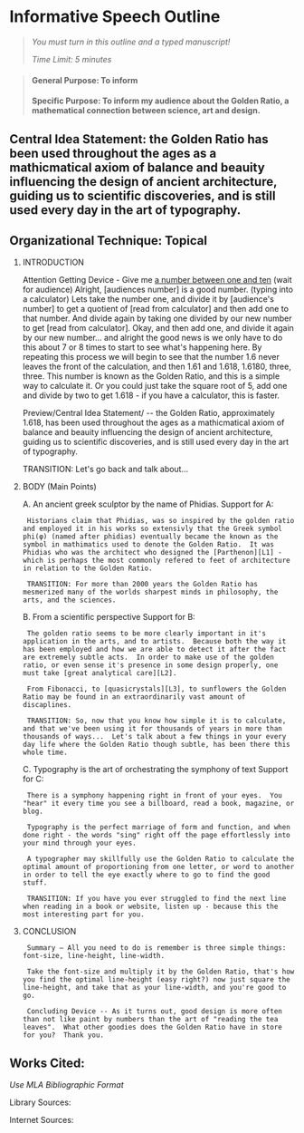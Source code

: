 # Informative Speech Outline

> *You must turn in this outline and a typed manuscript!*
>
> *Time Limit: 5 minutes*

> #### General Purpose: To inform
>
> #### Specific Purpose: To inform my audience about the Golden Ratio, a mathematical connection between science, art and design.

## Central Idea Statement: the Golden Ratio has been used throughout the ages as a mathicmatical axiom of balance and beauity influencing the design of ancient architecture, guiding us to scientific discoveries, and is still used every day in the art of typography.

## Organizational Technique: Topical

1. INTRODUCTION
    
    Attention Getting Device - Give me [a number between one and ten][I1] (wait for audience) Alright, [audiences number] is a good number.  (typing into a calculator) Lets take the number one, and divide it by [audience's number] to get a quotient of [read from calculator] and then add one to that number.  And divide again by taking one divided by our new number to get [read from calculator].  Okay, and then add one, and divide it again by our new number... and alright the good news is we only have to do this about 7 or 8 times to start to see what's happening here.  By repeating this process we will begin to see that the number 1.6 never leaves the front of the calculation, and then 1.61 and 1.618, 1.6180, three, three.  This number is known as the Golden Ratio, and this is a simple way to calculate it.  Or you could just take the square root of 5, add one and divide by two to get 1.618 - if you have a calculator, this is faster.
    
    Preview/Central Idea Statement/ -- the Golden Ratio, approximately 1.618, has been used throughout the ages as a mathicmatical axiom of balance and beauity influencing the design of ancient architecture, guiding us to scientific discoveries, and is still used every day in the art of typography.
    
    TRANSITION: Let's go back and talk about...
    
2. BODY (Main Points)
    
    A. An ancient greek sculptor by the name of Phidias.
        Support for A:

        Historians claim that Phidias, was so inspired by the golden ratio and employed it in his works so extensivly that the Greek symbol phi(φ) (named after phidias) eventually became the known as the symbol in mathimatics used to denote the Golden Ratio.  It was Phidias who was the architect who designed the [Parthenon][L1] - which is perhaps the most commonly refered to feet of architecture in relation to the Golden Ratio.
        
        TRANSITION: For more than 2000 years the Golden Ratio has mesmerized many of the worlds sharpest minds in philosophy, the arts, and the sciences.
        
    B. From a scientific perspective
        Support for B:

        The golden ratio seems to be more clearly important in it's application in the arts, and to artists.  Because both the way it has been employed and how we are able to detect it after the fact are extremely subtle acts.  In order to make use of the golden ratio, or even sense it's presence in some design properly, one must take [great analytical care][L2].

        From Fibonacci, to [quasicrystals][L3], to sunflowers the Golden Ratio may be found in an extraordinarily vast amount of discaplines.
        
        TRANSITION: So, now that you know how simple it is to calculate, and that we've been using it for thousands of years in more than thousands of ways...  Let's talk about a few things in your every day life where the Golden Ratio though subtle, has been there this whole time.
        
    C. Typography is the art of orchestrating the symphony of text
        Support for C:

        There is a symphony happening right in front of your eyes.  You "hear" it every time you see a billboard, read a book, magazine, or blog.

        Typography is the perfect marriage of form and function, and when done right - the words "sing" right off the page effortlessly into your mind through your eyes.

        A typographer may skillfully use the Golden Ratio to calculate the optimal amount of proportioning from one letter, or word to another in order to tell the eye exactly where to go to find the good stuff.
        
        TRANSITION: If you have you ever struggled to find the next line when reading in a book or website, listen up - because this the most interesting part for you.
        
3. CONCLUSION
        
        Summary – All you need to do is remember is three simple things: font-size, line-height, line-width.

        Take the font-size and multiply it by the Golden Ratio, that's how you find the optimal line-height (easy right?) now just square the line-height, and take that as your line-width, and you're good to go.
        
        Concluding Device -- As it turns out, good design is more often than not like paint by numbers than the art of "reading the tea leaves".  What other goodies does the Golden Ratio have in store for you?  Thank you.

## Works Cited:
*Use MLA Bibliographic Format*

Library Sources:

[L1]: http://search.ebscohost.com.libdb.dccc.edu/login.aspx?direct=true&db=tfh&AN=12644625&site=eds-live "Hyde, Hartley. 'The Golden Ratio.' Australian Mathematics Teacher 60.1 (2004): 30-31. Professional Development Collection. Web. 11 Mar. 2015."

[L2]: http://search.ebscohost.com.libdb.dccc.edu/login.aspx?direct=true&db=aph&AN=10582618&site=eds-live "Konečni, Vladimir J. 'The Golden Section: Elusive, But Detectable.' Creativity Research Journal 15.2/3 (2003): 267. Academic Search Premier. Web. 12 Mar. 2015."

[L3]: http://libguides.dccc.edu/FindBooksArticlesAndMore "Gardiner, John. 'Fibonacci, Quasicrystals And The Beauty Of Flowers.' Plant Signaling & Behavior 7.12 (2012): 1721-1723. MEDLINE. Web. 12 Mar. 2015."

Internet Sources:

[I1]: http://www.mathsisfun.com/numbers/golden-ratio.html "'Golden Ratio.' Golden Ratio. MathsIsFun.com. Web. 11 Mar. 2015."

[I2]: http://www.pearsonified.com/2011/12/golden-ratio-typography.php "'Secret Symphony: The Ultimate Guide to Readable Web Typography.'' Pearsonified.com Web. 11 Mar. 2015."